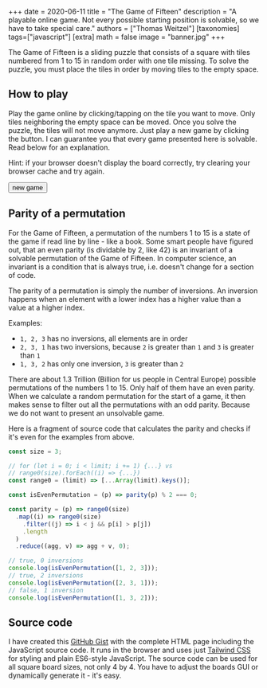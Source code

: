 +++
date = 2020-06-11
title = "The Game of Fifteen"
description = "A playable online game. Not every possible starting position is solvable, so we have to take special care."
authors = ["Thomas Weitzel"]
[taxonomies]
tags=["javascript"]
[extra]
math = false
image = "banner.jpg"
+++

The Game of Fifteen is a sliding puzzle that consists of a square with tiles numbered from 1 to 15 in random order with one tile missing.
To solve the puzzle, you must place the tiles in order by moving tiles to the empty space.

## How to play

Play the game online by clicking/tapping on the tile you want to move.
Only tiles neighboring the empty space can be moved.
Once you solve the puzzle, the tiles will not move anymore.
Just play a new game by clicking the button.
I can guarantee you that every game presented here is solvable.
Read below for an explanation.

Hint: if your browser doesn't display the board correctly, try clearing your browser cache and try again.

<div id="board">
    <div class="m-4 grid grid-flow-row grid-cols-4 grid-rows-4 h-64 w-64 gap-1">
        <div id="f0"  class=""></div>
        <div id="f1"  class=""></div>
        <div id="f2"  class=""></div>
        <div id="f3"  class=""></div>
        <div id="f4"  class=""></div>
        <div id="f5"  class=""></div>
        <div id="f6"  class=""></div>
        <div id="f7"  class=""></div>
        <div id="f8"  class=""></div>
        <div id="f9"  class=""></div>
        <div id="f10" class=""></div>
        <div id="f11" class=""></div>
        <div id="f12" class=""></div>
        <div id="f13" class=""></div>
        <div id="f14" class=""></div>
        <div id="f15" class=""></div>
    </div>
</div>
<div class="mt-4">
    <button id="playButton" class="py-2 px-4 border border-transparent text-sm leading-5 font-medium rounded-md text-white bg-blue-600 shadow-sm hover:bg-blue-500 focus:outline-none focus:shadow-outline active:bg-blue-600 transition duration-150 ease-in-out" onclick="play()" >
        new game
    </button>
</div>

## Parity of a permutation

For the Game of Fifteen, a permutation of the numbers 1 to 15 is a state of the game if read line by line - like a book.
Some smart people have figured out, that an even parity (is dividable by 2, like 42) is an invariant of a solvable permutation of the Game of Fifteen.
In computer science, an invariant is a condition that is always true, i.e. doesn't change for a section of code. 

The parity of a permutation is simply the number of inversions.
An inversion happens when an element with a lower index has a higher value than a value at a higher index.

Examples:
- `1, 2, 3` has no inversions, all elements are in order
- `2, 3, 1` has two inversions, because `2` is greater than `1` and `3` is greater than `1` 
- `1, 3, 2` has only one inversion, `3` is greater than `2`

There are about 1.3 Trillion (Billion for us people in Central Europe) possible permutations of the numbers 1 to 15.
Only half of them have an even parity.
When we calculate a random permutation for the start of a game, it then makes sense to filter out all the permutations with an odd parity.
Because we do not want to present an unsolvable game.

Here is a fragment of source code that calculates the parity and checks if it's even for the examples from above.

``` js
const size = 3;

// for (let i = 0; i < limit; i += 1) {...} vs
// range0(size).forEach((i) => {...})
const range0 = (limit) => [...Array(limit).keys()];

const isEvenPermutation = (p) => parity(p) % 2 === 0;

const parity = (p) => range0(size)
  .map((i) => range0(size)
    .filter((j) => i < j && p[i] > p[j])
    .length
  )
  .reduce((agg, v) => agg + v, 0);

// true, 0 inversions
console.log(isEvenPermutation([1, 2, 3]));
// true, 2 inversions
console.log(isEvenPermutation([2, 3, 1]));
// false, 1 inversion
console.log(isEvenPermutation([1, 3, 2]));
```

## Source code

I have created this [GitHub Gist](https://gist.github.com/thomasweitzel/3fd3197616f0299a2935972edd68bd4a) with the complete HTML page including the JavaScript source code.
It runs in the browser and uses just [Tailwind CSS](https://tailwindcss.com) for styling and plain ES6-style JavaScript.
The source code can be used for all square board sizes, not only 4 by 4.
You have to adjust the boards GUI or dynamically generate it - it's easy. 

<script>
  const size = 16;
  const boardSize = 4;
  const tileClasses = 'p-2 h-full w-full text-center align-middle text-3xl leading-normal text-red-900 font-bold bg-white border rounded shadow cursor-pointer select-none';
  const winClasses = 'mt-4 bg-yellow-300 inline-block border border-gray-500 rounded-lg shadow-lg';
  const playClasses = 'mt-4 bg-blue-300 inline-block border border-gray-500 rounded-lg shadow-lg';
  const boardDiv = document.getElementById('board');
  const emptyClasses = '';
  const Direction = {
    RIGHT: 1,
    UP: 2,
    LEFT: 3,
    DOWN: 4,
  };
  const range0 = (limit) => [...Array(limit).keys()];
  const init = () => {
    range0(size).forEach((i) => document.getElementById(`f${i}`).addEventListener("click", move(i)));
  };
  const move = (id) => (_) => {
    if (!hasWon()) {
      const emptyIndex = getEmptyIndex();
      swapIfPossible(id, emptyIndex, Direction.UP);
      swapIfPossible(id, emptyIndex, Direction.LEFT);
      swapIfPossible(id, emptyIndex, Direction.DOWN);
      swapIfPossible(id, emptyIndex, Direction.RIGHT);
      drawElement(id);
      drawElement(emptyIndex);
      drawBoard();
    }
  };
  const swapIfPossible = (id, emptyId, direction) => {
    const emptyCoords = indexToCoords(emptyId);
    const neighborCoords = getNeighbor(direction, emptyCoords);
    if (neighborCoords !== null && coordsToIndex(neighborCoords) === id) {
      const temp = permutation[emptyId];
      permutation[emptyId] = permutation[id];
      permutation[id] = temp;
    }
  };
  const drawElement = (id) => {
    const element = document.getElementById(`f${id}`);
    if (permutation[id] === size - 1) {
      element.innerHTML = '';
      element.className = emptyClasses;
    } else {
      element.innerHTML = `${permutation[id] + 1}`;
      element.className = tileClasses;
    }
  };
  const hasWon = () => range0(size).every((i) => permutation[i] === i);
  const drawBoard = () => {
    if (hasWon()) {
      boardDiv.className = winClasses;
    } else {
      boardDiv.className = playClasses;
    }
  };
  const draw = () => {
    drawBoard();
    range0(size).forEach((i) => drawElement(i));
  };
  const getRandomPermutation = () => {
    const permutation = [];
    const set = new Set(range0(size - 1));
    while (set.size !== 0) {
      const randomIndex = Math.floor(Math.random() * Math.floor(set.size));
      const element = [...set][randomIndex];
      permutation.push(element);
      set.delete(element);
    }
    permutation.push(size - 1);
    return permutation;
  };
  const parity = (p) => range0(size)
    .map((i) => range0(size)
      .filter((j) => i < j && p[i] > p[j])
      .length
    )
    .reduce((agg, v) => agg + v, 0);
  const isEvenPermutation = (p) => parity(p) % 2 === 0;
  const getEvenPermutation = () => {
    let p;
    do {
      p = getRandomPermutation();
    } while (!isEvenPermutation(p))
    return p;
  };
  const indexToCoords = (i) => ({ row: Math.trunc(i / boardSize), column: i % boardSize });
  const coordsToIndex = (coords) => coords.row * boardSize + coords.column;
  const getCellOrNull = (coords) => {
    if (coords.row < 0 || coords.row >= boardSize || coords.column < 0 || coords.column >= boardSize) {
      return null;
    }
    return coords;
  };
  const getNeighbor = (direction, coords) => {
    let result;
    switch (direction) {
      case Direction.RIGHT:
        result = getCellOrNull({ row: coords.row - 1, column: coords.column });
        break;
      case Direction.UP:
        result = getCellOrNull({ row: coords.row + 1, column: coords.column });
        break;
      case Direction.LEFT:
        result = getCellOrNull({ row: coords.row, column: coords.column + 1 });
        break;
      case Direction.DOWN:
        result = getCellOrNull({ row: coords.row, column: coords.column - 1 });
        break;
    }
    return result;
  };
  const getEmptyIndex = () => range0(size).filter((i) => permutation[i] === size - 1)[0];
  const play = () => {
    permutation = getEvenPermutation();
    draw();
  }
  // Lets play ...
  let permutation;
  init();
  play();
</script>
